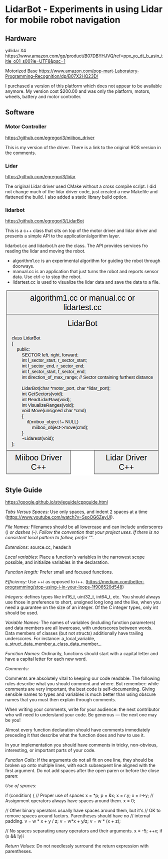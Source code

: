 # LidarBot - Experiments in using Lidar for mobile robot navigation

## Hardware

ydlidar X4
 https://www.amazon.com/gp/product/B07DBYHJVQ/ref=ppx_yo_dt_b_asin_title_o01_s00?ie=UTF8&psc=1

Motorized Base
 https://www.amazon.com/pop-mart-Laboratory-Programming-Recognition/dp/B07X2HQ23D/

I purchased a version of this platform which does not appear to be available anymore.
My version cost $200.00 and was only the platform, motors, wheels, battery and motor controller.


## Software

### Motor Controller
 https://github.com/egregori3/miiboo_driver

This is my version of the driver. There is a link to the original ROS version in the comments.


### Lidar
 https://github.com/egregori3/lidar

The original Lidar driver used CMake without a cross compile script. I did not change much
of the lidar driver code, just created a new Makefile and flattened the build. 
I also added a static library build option.


### lidarbot
 https://github.com/egregori3/LidarBot

 This is a c++ class that sits on top of the motor driver and lidar driver and presents a simple
 API to the application/algorithm layer.

 lidarbot.cc and lidarbot.h are the class.
 The API provides services fro reading the lidar and moving the robot.

* algorithm1.cc is an experimental algorithm for guiding the robot through doorways.
* manual.cc is an application that just turns the robot and reports sensor data.
   Use ctrl-c to stop the robot.
* lidartest.cc is used to visualize the lidar data and save the data to a file.


![Software Stack](https://github.com/egregori3/LidarBot/blob/master/LidarBot1.png)


## Style Guide

https://google.github.io/styleguide/cppguide.html

*Tabs Versus Spaces:* Use only spaces, and indent 2 spaces at a time (https://www.youtube.com/watch?v=SsoOG6ZeyUI).

*File Names:* Filenames should be all lowercase and can include underscores (_) or dashes (-). Follow the convention that your project uses. If there is no consistent local pattern to follow, prefer "_".

*Extensions:*  source.cc,  header.h

*Local variables:* Place a function's variables in the narrowest scope possible, and initialize variables in the declaration.

*Function length:* Prefer small and focused functions.

*Efficiency:* Use ++i as opposed to i++.  (https://medium.com/better-programming/stop-using-i-in-your-loops-1f906520d548)

*Integers:* <cstdint> defines types like int16_t, uint32_t, int64_t, etc. You should always use those in preference to short, unsigned long long and the like, when you need a guarantee on the size of an integer. Of the C integer types, only int should be used.

*Variable Names:* The names of variables (including function parameters) and data members are all lowercase, with underscores between words. Data members of classes (but not structs) additionally have trailing underscores. For instance: a_local_variable, a_struct_data_member,a_class_data_member_.

*Function Names:* Ordinarily, functions should start with a capital letter and have a capital letter for each new word.

*Comments:*

Comments are absolutely vital to keeping our code readable. The following rules describe what you should comment and where. But remember: while comments are very important, the best code is self-documenting. Giving sensible names to types and variables is much better than using obscure names that you must then explain through comments.

When writing your comments, write for your audience: the next contributor who will need to understand your code. Be generous — the next one may be you!

Almost every function declaration should have comments immediately preceding it that describe what the function does and how to use it.

In your implementation you should have comments in tricky, non-obvious, interesting, or important parts of your code.

*Function Calls:* If the arguments do not all fit on one line, they should be broken up onto multiple lines, with each subsequent line aligned with the first argument. Do not add spaces after the open paren or before the close paren:

*Use of spaces:*

if (condition) {               // Proper use of spaces
x = *p;
p = &x;
x = r.y;
x = r->y;
// Assignment operators always have spaces around them.
x = 0;

// Other binary operators usually have spaces around them, but it's
// OK to remove spaces around factors.  Parentheses should have no
// internal padding.
v = w * x + y / z;
v = w*x + y/z;
v = w * (x + z);

// No spaces separating unary operators and their arguments.
x = -5;
++x;
if (x && !y)i

*Return Values:* Do not needlessly surround the return expression with parentheses.
